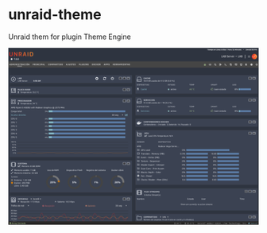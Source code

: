 # unraid-theme
Unraid them for plugin Theme Engine

![alt text](https://github.com/unraiders/imagenes/blob/main/UNRAID-SlateGray.png)
